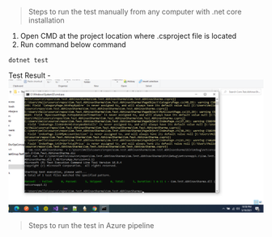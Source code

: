 ﻿> Steps to run the test manually from any computer with .net core installation

1. Open CMD at the project location where .csproject file is located
2. Run command below command

```<cmd>
dotnet test
```

Test Result - 
![File](Com.Test.AbhinavSharma\Images\CmdTestResults.png)

> Steps to run the test in Azure pipeline

